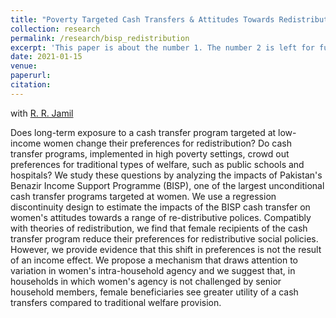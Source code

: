 ```yaml
---
title: "Poverty Targeted Cash Transfers & Attitudes Towards Redistribution"
collection: research
permalink: /research/bisp_redistribution
excerpt: 'This paper is about the number 1. The number 2 is left for future work.'
date: 2021-01-15
venue: 
paperurl: 
citation: 
---
```

with [R. R. Jamil](https://rehanrjamil.com) 

Does long-term exposure to a cash transfer program targeted at low-income women change their preferences for redistribution? Do cash transfer programs, implemented in high poverty settings, crowd out preferences for traditional types of welfare, such as public schools and hospitals? We study these questions by analyzing the impacts of Pakistan's Benazir Income Support Programme (BISP), one of the largest unconditional cash transfer programs targeted at women. We use a regression discontinuity design to estimate the impacts of the BISP cash transfer on women's attitudes towards a range of re-distributive polices. Compatibly with theories of redistribution, we find that female recipients of the cash transfer program reduce their preferences for redistributive social policies. However, we provide evidence that this shift in preferences is not the result of an income effect. We propose a mechanism that draws attention to variation in women's intra-household agency and we suggest that, in households in which women's agency is not challenged by senior household members, female beneficiaries see greater utility of a cash transfers compared to traditional welfare provision.

